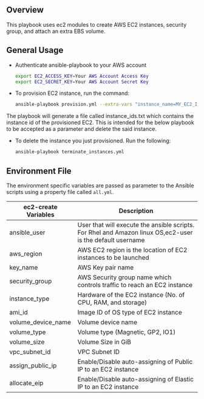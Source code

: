 ## Overview

This playbook uses ec2 modules to create AWS EC2 instances, security group, and attach an extra EBS volume. 

## General Usage

  - Authenticate ansible-playbook to your AWS account
    
	```bash
	export EC2_ACCESS_KEY=Your AWS Account Access Key
	export EC2_SECRET_KEY=Your AWS Account Secret Key
	```
	
  - To provision EC2 instance, run the command:
  
    ```bash
    ansible-playbook provision.yml --extra-vars "instance_name=MY_EC2_INSTANCE aws_region=${AWS_REGION} key_name=${AWS_KEY_PAIR} vpc_subnet_id=${SUBNET} ami_id=${CENTOS_AMI_ID} instance_type=${MASTERS_INSTANCE_TYPE} volume_size=${ROOT_VOLUME_SIZE} lv_volume_size=${LV_VOLUME_SIZE} vpc_id=${AWS_VPC_ID} volume_device_name='/dev/sda1' env=sandbox vpc_cidr_block=${AWS_VPC_CIDR}"
    ```

The playbook will generate a file called instance_ids.txt which contains the instance id of the provisioned EC2. This is intended for the below playbook to be accepted as a parameter and delete the said instance.

  - To delete the instance you just provisioned. Run the following:

    ```bash
    ansible-playbook terminate_instances.yml
    ```

	
## Environment File

The environment specific variables are passed as parameter to the Ansible scripts using a property file called `all.yml`.

ec2-create Variables | Description
-------------------- | --------------------
ansible_user | User that will execute the ansible scripts. For Rhel and Amazon linux OS,ec2-user is the default username
aws_region | AWS EC2 region is the location of EC2 instances to be launched
key_name | AWS Key pair name
security_group | AWS Security group name which controls traffic to reach an EC2 instance
instance_type | Hardware of the EC2 instance (No. of CPU, RAM, and storage)
ami_id | Image ID of OS type of EC2 instance
volume_device_name | Volume device name
volume_type | Volume type (Magnetic, GP2, IO1)
volume_size | Volume Size in GiB
vpc_subnet_id | VPC Subnet ID
assign_public_ip | Enable/Disable auto-assigning of Public IP to an EC2 instance
allocate_eip | Enable/Disable auto-assigning of Elastic IP to an EC2 instance


